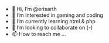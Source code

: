 - 👋 Hi, I’m @erisarth
- 👀 I’m interested in gaming and coding
- 🌱 I’m currently learning html & php
- 💞️ I’m looking to collaborate on (-)
- 📫 How to reach me ...

<!---
erisarth/erisarth is a ✨ special ✨ repository because its `README.md` (this file) appears on your GitHub profile.
You can click the Preview link to take a look at your changes.
--->
